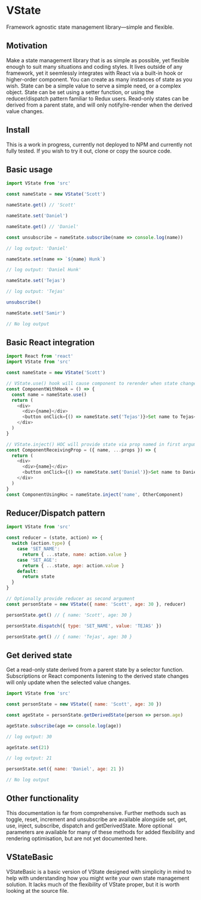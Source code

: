 # VState
Framework agnostic state management library—simple and flexible.

## Motivation

Make a state management library that is as simple as possible, yet flexible enough to suit many situations and coding styles. It lives outside of any framework, yet it seemlessly integrates with React via a built-in hook or higher-order component. You can create as many instances of state as you wish. State can be a simple value to serve a simple need, or a complex object. State can be set using a setter function, or using the reducer/dispatch pattern familiar to Redux users. Read-only states can be derived from a parent state, and will only notify/re-render when the derived value changes.

## Install

This is a work in progress, currently not deployed to NPM and currently not fully tested. If you wish to try it out, clone or copy the source code.

## Basic usage

```javascript
import VState from 'src'

const nameState = new VState('Scott')

nameState.get() // 'Scott'

nameState.set('Daniel')

nameState.get() // 'Daniel'

const unsubscribe = nameState.subscribe(name => console.log(name))

// log output: 'Daniel'

nameState.set(name => `${name} Hunk`)

// log output: 'Daniel Hunk'

nameState.set('Tejas')

// log output: 'Tejas'

unsubscribe()

nameState.set('Samir')

// No log output

```

## Basic React integration

```javascript
import React from 'react'
import VState from 'src'

const nameState = new VState('Scott')

// VState.use() hook will cause component to rerender when state changes
const ComponentWithHook = () => {
  const name = nameState.use()
  return (
    <div>
      <div>{name}</div>
      <button onClick={() => nameState.set('Tejas')}>Set name to Tejas</button>
    </div>
  )
}

// VState.inject() HOC will provide state via prop named in first argument
const ComponentReceivingProp = ({ name, ...props }) => {
  return (
    <div>
      <div>{name}</div>
      <button onClick={() => nameState.set('Daniel')}>Set name to Daniel</button>
    </div>
  )
}
const ComponentUsingHoc = nameState.inject('name', OtherComponent)
```

## Reducer/Dispatch pattern

```javascript
import VState from 'src'

const reducer = (state, action) => {
  switch (action.type) {
    case 'SET_NAME':
      return { ...state, name: action.value }
    case 'SET_AGE':
      return { ...state, age: action.value }
    default:
      return state
  }
}

// Optionally provide reducer as second argument
const personState = new VState({ name: 'Scott', age: 30 }, reducer)

personState.get() // { name: 'Scott', age: 30 }

personState.dispatch({ type: 'SET_NAME', value: 'TEJAS' })

personState.get() // { name: 'Tejas', age: 30 }
```

## Get derived state

Get a read-only state derived from a parent state by a selector function. Subscriptions or React components listening to the derived state changes will only update when the selected value changes.

```javascript
import VState from 'src'

const personState = new VState({ name: 'Scott', age: 30 })

const ageState = personState.getDerivedState(person => person.age)

ageState.subscribe(age => console.log(age))

// log output: 30

ageState.set(21)

// log output: 21

personState.set({ name: 'Daniel', age: 21 })

// No log output
```

## Other functionality

This documentation is far from comprehensive. Further methods such as toggle, reset, increment and unsubscribe are available alongside set, get, use, inject, subscribe, dispatch and getDerivedState. More optional parameters are available for many of these methods for added flexibility and rendering optimisation, but are not yet documented here.

## VStateBasic

VStateBasic is a basic version of VState designed with simplicity in mind to help with understanding how you might write your own state management solution. It lacks much of the flexibility of VState proper, but it is worth looking at the source file.
